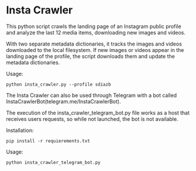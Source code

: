 Insta Crawler
=============

This python script crawls the landing page of an Instagram public profile and analyze the last 12 media items, downloading new images and videos.

With two separate metadata dictionaries, it tracks the images and videos downloaded to the local filesystem. If new images or videos appear in the landing page of the profile, the script downloads them and update the metadata dictionaries.

Usage:
```
python insta_crawler.py --profile sdiazb
```

The Insta Crawler can also be used through Telegram with a bot called InstaCrawlerBot(telegram.me/InstaCrawlerBot). 

The execution of the insta_crawler_telegram_bot.py file works as a host that receives users requests, so while not launched, the bot is not available.

Installation:
```
pip install -r requierements.txt
```

Usage:
```
python insta_crawler_telegram_bot.py 
```

